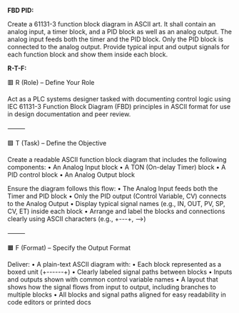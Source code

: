 **FBD PID:**

Create a 61131-3 function block diagram in ASCII art. It shall contain an analog input, a timer block, and a PID block as well as an analog output. The analog input feeds both the timer and the PID block. Only the PID block is connected to the analog output. Provide typical input and output signals for each function block and show them inside each block.


**R-T-F:**

🟥 R (Role) – Define Your Role

Act as a PLC systems designer tasked with documenting control logic using IEC 61131-3 Function Block Diagram (FBD) principles in ASCII format for use in design documentation and peer review.

⸻

🟩 T (Task) – Define the Objective

Create a readable ASCII function block diagram that includes the following components:
	•	An Analog Input block
	•	A TON (On-delay Timer) block
	•	A PID control block
	•	An Analog Output block

Ensure the diagram follows this flow:
	•	The Analog Input feeds both the Timer and PID block
	•	Only the PID output (Control Variable, CV) connects to the Analog Output
	•	Display typical signal names (e.g., IN, OUT, PV, SP, CV, ET) inside each block
	•	Arrange and label the blocks and connections clearly using ASCII characters (e.g., +---+, -->)

⸻

🟧 F (Format) – Specify the Output Format

Deliver:
	•	A plain-text ASCII diagram with:
	•	Each block represented as a boxed unit (+------+)
	•	Clearly labeled signal paths between blocks
	•	Inputs and outputs shown with common control variable names
	•	A layout that shows how the signal flows from input to output, including branches to multiple blocks
	•	All blocks and signal paths aligned for easy readability in code editors or printed docs
